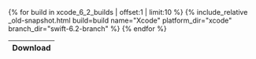 <table id="osx-builds" class="downloads body-copy">
    <thead>
        <tr>
            <th class="download">Download</th>
        </tr>
    </thead>
    <tbody>
        {% for build in xcode_6_2_builds | offset:1 | limit:10 %}
            {% include_relative _old-snapshot.html build=build name="Xcode" platform_dir="xcode" branch_dir="swift-6.2-branch" %}
        {% endfor %}
    </tbody>
</table>
